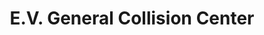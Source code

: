 ---
title: "E.V. General Collision Center"
url: /north-hills/e-v-general-collision-center/
shop: Autowerkstatt
---